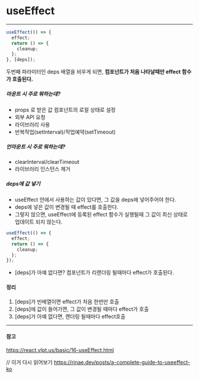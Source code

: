 # useEffect

---

```js
useEffect(() => {
  effect;
  return () => {
    cleanup;
  };
}, [deps]);
```

두번째 파라미터인 deps 배열을 비우게 되면, <b>컴포넌트가 처음 나타날때만 effect 함수가 호출된다. </b>

##### 마운트 시 주로 뭐하는데?

- props 로 받은 값 컴포넌트의 로컬 상태로 설정
- 외부 API 요청
- 라이브러리 사용
- 반복작업(setInterval)/작업예약(setTimeout)

##### 언마운트 시 주로 뭐하는데?

- clearInterval/clearTimeout
- 라이브러리 인스턴스 제거

##### deps에 값 넣기

- useEffect 안에서 사용하는 값이 있다면, 그 값을 deps에 넣어주어야 한다.
- deps에 넣은 값이 변경될 때 effect를 호출한다.
- 그렇지 않으면, useEffect에 등록된 effect 함수가 실행될때 그 값이 최신 상태로 업데이트 되지 않는다.

```js
useEffect(() => {
  effect;
  return () => {
    cleanup;
  };
});
```

- [deps]가 아예 없다면? 컴포넌트가 리랜더링 될때마다 effect가 호출된다.

#### 정리

1. [deps]가 빈배열이면 effect가 처음 한번만 호출
2. [deps]에 값이 들어가면, 그 값이 변경될 때마다 effect가 호출
3. [deps]가 아예 없다면, 랜더링 될때마다 effect호출

---

#### 참고

https://react.vlpt.us/basic/16-useEffect.html

// 이거 다시 읽어보기
https://rinae.dev/posts/a-complete-guide-to-useeffect-ko
